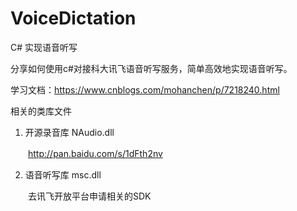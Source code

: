 # VoiceDictation
C# 实现语音听写

分享如何使用c#对接科大讯飞语音听写服务，简单高效地实现语音听写。

学习文档：https://www.cnblogs.com/mohanchen/p/7218240.html

相关的类库文件

1. 开源录音库 NAudio.dll 

　　http://pan.baidu.com/s/1dFth2nv

2. 语音听写库 msc.dll

　　去讯飞开放平台申请相关的SDK
